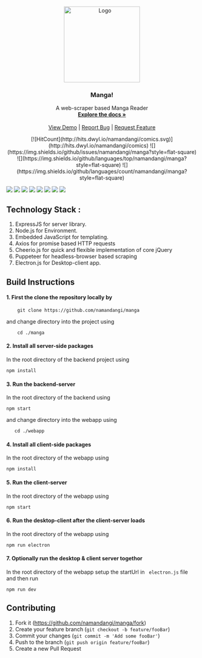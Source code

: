 <br />
<p align="center">
  <a href="https://manga-webapp.herokuapp.com/">
    <img src="https://github.com/namandangi/comics/blob/master/public/docs/levi_finger_spin.gif" alt="Logo" width="200" height="200">
  </a>

  <h3 align="center">Manga!</h3>

  <p align="center">
    A web-scraper based Manga Reader
    <br />
    <a href="https://github.com/namandangi/manga/"><strong>Explore the docs »</strong></a>
    <br />
    <br />
    <a href="https://manga-webapp.herokuapp.com/">View Demo</a>
    |
    <a href="https://github.com/namandangi/manga/issues">Report Bug</a>
    |
    <a href="https://github.com/namandangi/manga/issues">Request Feature</a>
  </p>
  <p align="center">  
   [![HitCount](http://hits.dwyl.io/namandangi/comics.svg)](http://hits.dwyl.io/namandangi/comics) ![](https://img.shields.io/github/issues/namandangi/manga?style=flat-square) ![](https://img.shields.io/github/languages/top/namandangi/manga?style=flat-square) ![](https://img.shields.io/github/languages/count/namandangi/manga?style=flat-square) 
  </p>
</p>
   
   ![](https://github.com/namandangi/comics/blob/master/public/screenshots/landing.png)
   ![](https://github.com/namandangi/comics/blob/master/public/screenshots/authentication.png)
   ![](https://github.com/namandangi/comics/blob/master/public/screenshots/404.png)
   ![](https://github.com/namandangi/comics/blob/master/public/screenshots/searchManga.png)
   ![](https://github.com/namandangi/comics/blob/master/public/screenshots/mangaList.jpg)
   ![](https://github.com/namandangi/comics/blob/master/public/screenshots/chapterList.png)
   ![](https://github.com/namandangi/comics/blob/master/public/screenshots/mangaChapter.jpg)
   ![](https://github.com/namandangi/comics/blob/master/public/screenshots/desktopApp.jpeg)

## Technology Stack :

1.  ExpressJS for server library.
2.  Node.js for Environment.
3.  Embedded JavaScript for templating.
4.  Axios for promise based HTTP requests
5.  Cheerio.js for quick and flexible implementation of core jQuery
6.  Puppeteer for headless-browser based scraping
7.  Electron.js for Desktop-client app.

## Build Instructions

#### 1. First the clone the repository locally by

```
    git clone https://github.com/namandangi/manga
```

and change directory into the project using

```
    cd ./manga
```

#### 2. Install all server-side packages

In the root directory of the backend project using

```
npm install
```

#### 3. Run the backend-server

In the root directory of the backend using

```
npm start
```

and change directory into the webapp using

```
   cd ./webapp
```

#### 4. Install all client-side packages

In the root directory of the webapp using

```
npm install
```

#### 5. Run the client-server

In the root directory of the webapp using

```
npm start
```

#### 6. Run the desktop-client after the client-server loads

In the root directory of the webapp using

```
npm run electron
```

#### 7. Optionally run the desktop & client server togethor

In the root directory of the webapp setup the startUrl in ` electron.js` file and then run

```
npm run dev
```

## Contributing

1.  Fork it (https://github.com/namandangi/manga/fork)
2.  Create your feature branch (`git checkout -b feature/fooBar`)
3.  Commit your changes (`git commit -m 'Add some fooBar'`)
4.  Push to the branch (`git push origin feature/fooBar`)
5.  Create a new Pull Request

